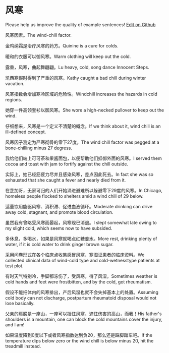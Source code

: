 # 风寒

Please help us improve the quality of example sentences! [Edit on Github](https://github.com/jiyushe/jiyu-example-sentence-source/blob/main/chinese/fenghan.md)

<p><span class="chinese">风寒因素。</span><span class="english">The wind-chill factor.</span></p>

<p><span class="chinese">金鸡纳霜是治疗风寒的药方。</span><span class="english">Quinine is a cure for colds.</span></p>

<p><span class="chinese">暖和的衣服可以御风寒。</span><span class="english">Warm clothing will keep out the cold.</span></p>

<p><span class="chinese">露重，风寒，曲起舞翩翩。</span><span class="english">Lu heavy, cold, song dance Innocent Steps.</span></p>

<p><span class="chinese">凯西寒假时得到了严重的风寒。</span><span class="english">Kathy caught a bad chill during winter vacation.</span></p>

<p><span class="chinese">风寒指数会增加寒冷区域的危险性。</span><span class="english">Windchill increases the hazards in cold regions.</span></p>

<p><span class="chinese">她穿一件高领套衫以御风寒。</span><span class="english">She wore a high-necked pullover to keep out the wind.</span></p>

<p><span class="chinese">仔细想来，风寒是一个定义不清楚的概念。</span><span class="english">If we think about it, wind chill is an ill-defined concept.</span></p>

<p><span class="chinese">风寒因子测定为严寒彻骨的零下27度。</span><span class="english">The wind chill factor was pegged at a bone-chilling minus 27 degress.</span></p>

<p><span class="chinese">我给他们端上可可茶和果酱面包，以便帮助他们抵御外面的风寒。</span><span class="english">I served them cocoa and toast with jam to fortify against the chill outside.</span></p>

<p><span class="chinese">实际上，她已经筋疲力尽并且感染风寒，差点因此死去。</span><span class="english">In fact she was so exhausted that she caught a fever and nearly died from it.</span></p>

<p><span class="chinese">在芝加哥，无家可归的人们开始涌进避难所以躲避零下29度的风寒。</span><span class="english">In Chicago, homeless people flocked to shelters amid a wind chill of 29 below.</span></p>

<p><span class="chinese">适量饮用能驱风寒、消积滞、促进血液循环。</span><span class="english">Moderate drinking can drive away cold, stagnant, and promote blood circulation.</span></p>

<p><span class="chinese">虽然我有曾略受风寒而晏起，风寒现已消退。</span><span class="english">I slept somewhat late owing to my slight cold, which seems now to have subsided.</span></p>

<p><span class="chinese">多休息，多喝水，如果是风寒就喝点红糖姜水。</span><span class="english">More rest, drinking plenty of water, if it is cold water to drink ginger brown sugar.</span></p>

<p><span class="chinese">采用问卷形式在各个临床点收集感冒风寒、寒湿证患者的临床资料。</span><span class="english">We collected clinical data of wind-cold type and cold-wetnesstype patients at test plot.</span></p>

<p><span class="chinese">有时天气特别冷，手脚都冻伤了，受风寒，得了风湿。</span><span class="english">Sometimes weather is cold hands and feet were frostbitten, and by the cold, got rheumatism.</span></p>

<p><span class="chinese">假设不能把体内的风寒排出，产后风湿也就不会失掉基本上的处置。</span><span class="english">Assuming cold body can not discharge, postpartum rheumatoid disposal would not lose basically.</span></p>

<p><span class="chinese">父亲的肩膀是一座山，一座可以挡住风寒、遮住伤害的高山，而我！</span><span class="english">His father's shoulders is a mountain, one can block the cold mountains cover the injury, and I am!</span></p>

<p><span class="chinese">如果温度降到0度以下或者风寒指数达到负20，那么还是踩脚踏车吧。</span><span class="english">If the temperature dips below zero or the wind chill is below minus 20, hit the treadmill instead.</span></p>

